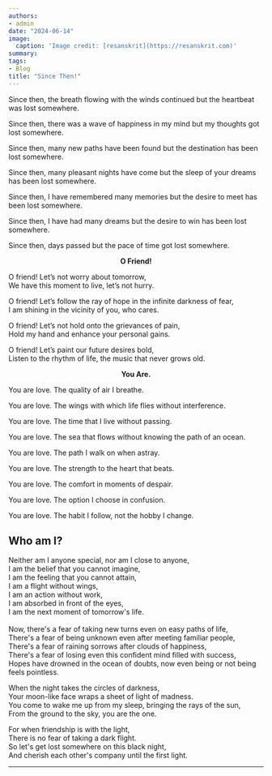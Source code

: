 ```yaml
---
authors:
- admin
date: "2024-06-14"
image:
  caption: 'Image credit: [resanskrit](https://resanskrit.com)'
summary: 
tags:
- Blog
title: "Since Then!"
---
```

Since then, the breath flowing with the winds continued but the heartbeat was lost somewhere.<br/>

Since then, there was a wave of happiness in my mind but my thoughts got lost somewhere.<br/>

Since then, many new paths have been found but the destination has been lost somewhere.<br/>

Since then, many pleasant nights have come but the sleep of your dreams has been lost somewhere.<br/>

Since then, I have remembered many memories but the desire to meet has been lost somewhere.<br/>

Since then, I have had many dreams but the desire to win has been lost somewhere.<br/>

Since then, days passed but the pace of time got lost somewhere.<br/>

<p align="center"><b>O Friend!</b></p>
O friend! Let’s not worry about tomorrow,<br/>
We have this moment to live, let’s not hurry.<br/>

O friend! Let’s follow the ray of hope in the infinite darkness of fear,<br/>
I am shining in the vicinity of you, who cares.<br/>

O friend! Let’s not hold onto the grievances of pain,<br/>
Hold my hand and enhance your personal gains.<br/>

O friend! Let’s paint our future desires bold,<br/>
Listen to the rhythm of life, the music that never grows old.<br/>

<p align="center"><b>You Are.</b></p>

You are love. The quality of air I breathe.<br/>

You are love. The wings with which life flies without interference.<br/>

You are love. The time that I live without passing.<br/>

You are love. The sea that flows without knowing the path of an ocean.<br/>

You are love. The path I walk on when astray.<br/>

You are love. The strength to the heart that beats.<br/>

You are love. The comfort in moments of despair.<br/>

You are love. The option I choose in confusion.<br/>

You are love. The habit I follow, not the hobby I change.<br/>

<h2>Who am I?</h2>
<div class="blue">
    <p>Neither am I anyone special, nor am I close to anyone,<br>
    I am the belief that you cannot imagine,<br>
    I am the feeling that you cannot attain,<br>
    I am a flight without wings,<br>
    I am an action without work,<br>
    I am absorbed in front of the eyes,<br>
    I am the next moment of tomorrow's life.<br><br>
    Now, there's a fear of taking new turns even on easy paths of life,<br>
    There's a fear of being unknown even after meeting familiar people,<br>
    There's a fear of raining sorrows after clouds of happiness,<br>
    There's a fear of losing even this confident mind filled with success,<br>
    Hopes have drowned in the ocean of doubts, now even being or not being feels pointless.</p>
</div>

<div class="verse">
    <p>When the night takes the circles of darkness,<br>
    Your moon-like face wraps a sheet of light of madness.<br>
    You come to wake me up from my sleep, bringing the rays of the sun,<br>
    From the ground to the sky, you are the one.</p>
</div>

<div class="verse">
    <p>For when friendship is with the light,<br>
    There is no fear of taking a dark flight.<br>
    So let's get lost somewhere on this black night,<br>
    And cherish each other's company until the first light.</p>
</div>

---